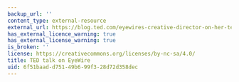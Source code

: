 ```yaml
---
backup_url: ''
content_type: external-resource
external_url: https://blog.ted.com/eyewires-creative-director-on-her-ted-experience/
has_external_licence_warning: true
has_external_license_warning: true
is_broken: ''
license: https://creativecommons.org/licenses/by-nc-sa/4.0/
title: TED talk on EyeWire
uid: 6f51baad-d751-49b6-99f3-28d72d358dec
---
```


